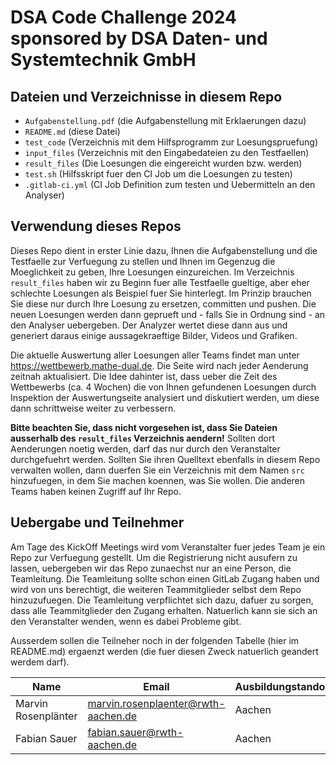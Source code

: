 # DSA Code Challenge 2024 sponsored by DSA Daten- und Systemtechnik GmbH

## Dateien und Verzeichnisse in diesem Repo

- `Aufgabenstellung.pdf` (die Aufgabenstellung mit Erklaerungen dazu)
- `README.md` (diese Datei)
- `test_code` (Verzeichnis mit dem Hilfsprogramm zur Loesungspruefung)
- `input_files` (Verzeichnis mit den Eingabedateien zu den Testfaellen)
- `result_files` (Die Loesungen die eingereicht wurden bzw. werden)
- `test.sh` (Hilfsskript fuer den CI Job um die Loesungen zu testen)
- `.gitlab-ci.yml` (CI Job Definition zum testen und Uebermitteln an den Analyser)

## Verwendung dieses Repos
Dieses Repo dient in erster Linie dazu, Ihnen die Aufgabenstellung und die Testfaelle zur Verfuegung zu stellen und Ihnen im
Gegenzug die Moeglichkeit zu geben, Ihre Loesungen einzureichen. Im Verzeichnis `result_files` haben wir zu Beginn fuer
alle Testfaelle gueltige, aber eher schlechte Loesungen als Beispiel fuer Sie hinterlegt. Im Prinzip brauchen Sie diese
nur durch Ihre Loesung zu ersetzen, committen und pushen. Die neuen Loesungen werden dann geprueft und - falls Sie in Ordnung
sind - an den Analyser uebergeben. Der Analyzer wertet diese dann aus und generiert daraus einige aussagekraeftige Bilder,
Videos und Grafiken.

Die aktuelle Auswertung aller Loesungen aller Teams findet man unter
https://wettbewerb.mathe-dual.de.
Die Seite wird nach jeder Aenderung zeitnah aktualisiert. Die Idee dahinter ist, dass ueber die Zeit des Wettbewerbs (ca. 
4 Wochen) die von Ihnen gefundenen Loesungen durch Inspektion der Auswertungseite analysiert und diskutiert werden, um 
diese dann schrittweise weiter zu verbessern.

**Bitte beachten Sie, dass nicht vorgesehen ist, dass Sie Dateien ausserhalb des `result_files` Verzeichnis aendern!**
Sollten dort Aenderungen noetig werden, darf das nur durch den Veranstalter durchgefuehrt werden. Sollten Sie ihren
Quelltext ebenfalls in diesem Repo verwalten wollen, dann duerfen Sie ein Verzeichnis mit dem Namen `src` hinzufuegen, in
dem Sie machen koennen, was Sie wollen. Die anderen Teams haben keinen Zugriff auf Ihr Repo.

## Uebergabe und Teilnehmer
Am Tage des KickOff Meetings wird vom Veranstalter fuer jedes Team je ein Repo zur Verfuegung gestellt. Um die 
Registrierung nicht ausufern zu lassen, uebergeben wir das Repo zunaechst nur an eine Person, die Teamleitung. Die
Teamleitung sollte schon einen GitLab Zugang haben und wird von uns berechtigt, die weiteren Teammitglieder selbst dem Repo
hinzuzufuegen. Die Teamleitung verpflichtet sich dazu, dafuer zu sorgen, dass alle Teammitglieder den Zugang erhalten.
Natuerlich kann sie sich an den Veranstalter wenden, wenn es dabei Probleme gibt.

Ausserdem sollen die Teilneher noch in der folgenden Tabelle (hier im README.md) ergaenzt werden (die fuer diesen Zweck
natuerlich geandert werdem darf).

| Name | Email | Ausbildungstandort | Ausbildungsjahr |
|------|-------|--------------------|-----------------|
| Marvin Rosenplänter | marvin.rosenplaenter@rwth-aachen.de | Aachen | 2 |
| Fabian Sauer |  fabian.sauer@rwth-aachen.de | Aachen | 2 |
